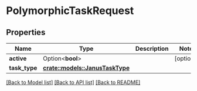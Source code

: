 # PolymorphicTaskRequest

## Properties

Name | Type | Description | Notes
------------ | ------------- | ------------- | -------------
**active** | Option<**bool**> |  | [optional]
**task_type** | [**crate::models::JanusTaskType**](JanusTaskType.md) |  | 

[[Back to Model list]](../README.md#documentation-for-models) [[Back to API list]](../README.md#documentation-for-api-endpoints) [[Back to README]](../README.md)



